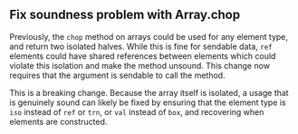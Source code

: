 ## Fix soundness problem with Array.chop

Previously, the `chop` method on arrays could be used for any element type,
and return two isolated halves. While this is fine for sendable data,
`ref` elements could have shared references between elements which could
violate this isolation and make the method unsound. This change now
requires that the argument is sendable to call the method.

This is a breaking change. Because the array itself is isolated,
a usage that is genuinely sound can likely be fixed by ensuring
that the element type is `iso` instead of `ref` or `trn`, or `val`
instead of `box`, and recovering when elements are constructed.


